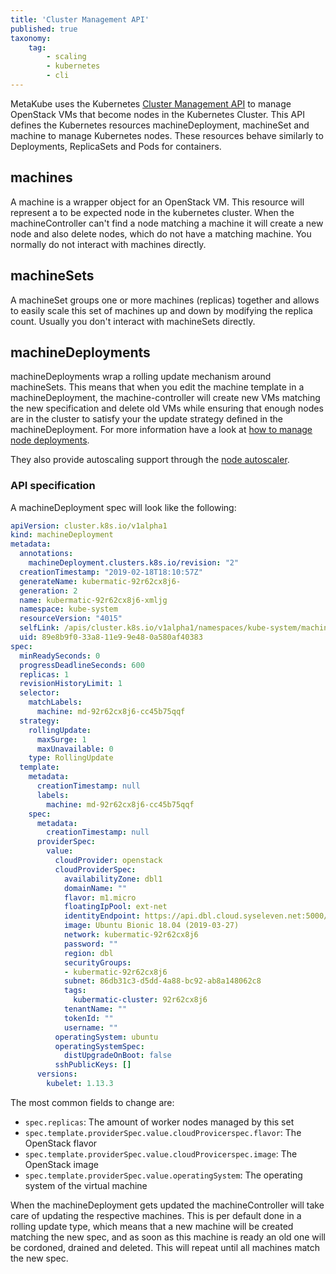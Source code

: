 ```yaml
---
title: 'Cluster Management API'
published: true
taxonomy:
    tag:
        - scaling
        - kubernetes
        - cli
---
```


MetaKube uses the Kubernetes [Cluster Management API](https://github.com/kubernetes-sigs/cluster-api) to manage OpenStack VMs that become nodes in the Kubernetes Cluster.
This API defines the Kubernetes resources machineDeployment, machineSet and machine to manage Kubernetes nodes. These resources behave similarly to Deployments, ReplicaSets and Pods for containers.

## machines

A machine is a wrapper object for an OpenStack VM. This resource will represent a to be expected node in the kubernetes cluster. When the machineController can't find a node matching a machine it will create a new node and also delete nodes, which do not have a matching machine. You normally do not interact with machines directly.

## machineSets

A machineSet groups one or more machines (replicas) together and allows to easily scale this set of machines up and down by modifying the replica count. Usually you don't interact with machineSets directly.

## machineDeployments

machineDeployments wrap a rolling update mechanism around machineSets. This means that when you edit the machine template in a machineDeployment, the machine-controller will create new VMs matching the new specification and delete old VMs while ensuring that enough nodes are in the cluster to satisfy your the update strategy defined in the machineDeployment. For more information have a look at [how to manage node deployments](../../04.tutorials/09.manage-node-deployments/default.en.md).

They also provide autoscaling support through the [node autoscaler](../../04.tutorials/20.use-horizontal-node-autoscaling/default.en.md).

### API specification

A machineDeployment spec will look like the following:

```yaml
apiVersion: cluster.k8s.io/v1alpha1
kind: machineDeployment
metadata:
  annotations:
    machineDeployment.clusters.k8s.io/revision: "2"
  creationTimestamp: "2019-02-18T18:10:57Z"
  generateName: kubermatic-92r62cx8j6-
  generation: 2
  name: kubermatic-92r62cx8j6-xmljg
  namespace: kube-system
  resourceVersion: "4015"
  selfLink: /apis/cluster.k8s.io/v1alpha1/namespaces/kube-system/machineDeployments/kubermatic-92r62cx8j6-xmljg
  uid: 89e8b9f0-33a8-11e9-9e48-0a580af40383
spec:
  minReadySeconds: 0
  progressDeadlineSeconds: 600
  replicas: 1
  revisionHistoryLimit: 1
  selector:
    matchLabels:
      machine: md-92r62cx8j6-cc45b75qqf
  strategy:
    rollingUpdate:
      maxSurge: 1
      maxUnavailable: 0
    type: RollingUpdate
  template:
    metadata:
      creationTimestamp: null
      labels:
        machine: md-92r62cx8j6-cc45b75qqf
    spec:
      metadata:
        creationTimestamp: null
      providerSpec:
        value:
          cloudProvider: openstack
          cloudProviderSpec:
            availabilityZone: dbl1
            domainName: ""
            flavor: m1.micro
            floatingIpPool: ext-net
            identityEndpoint: https://api.dbl.cloud.syseleven.net:5000/v3
            image: Ubuntu Bionic 18.04 (2019-03-27)
            network: kubermatic-92r62cx8j6
            password: ""
            region: dbl
            securityGroups:
            - kubermatic-92r62cx8j6
            subnet: 86db31c3-d5dd-4a88-bc92-ab8a148062c8
            tags:
              kubermatic-cluster: 92r62cx8j6
            tenantName: ""
            tokenId: ""
            username: ""
          operatingSystem: ubuntu
          operatingSystemSpec:
            distUpgradeOnBoot: false
          sshPublicKeys: []
      versions:
        kubelet: 1.13.3
```

The most common fields to change are:

* `spec.replicas`: The amount of worker nodes managed by this set
* `spec.template.providerSpec.value.cloudProvicerspec.flavor`: The OpenStack flavor
* `spec.template.providerSpec.value.cloudProvicerspec.image`: The OpenStack image
* `spec.template.providerSpec.value.operatingSystem`: The operating system of the virtual machine

When the machineDeployment gets updated the machineController will take care of updating the respective machines. This is per default done in a rolling update type, which means that a new machine will be created matching the new spec, and as soon as this machine is ready an old one will be cordoned, drained and deleted. This will repeat until all machines match the new spec.
